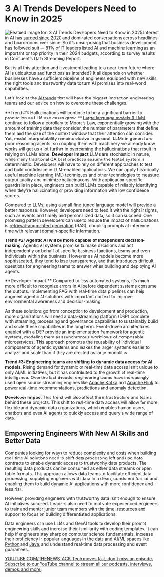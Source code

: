 # 3 AI Trends Developers Need to Know in 2025
![Featued image for: 3 AI Trends Developers Need to Know in 2025](https://cdn.thenewstack.io/media/2024/12/4e34f0d8-ai-1024x576.png)
Interest in AI has [surged since 2020](https://thenewstack.io/the-year-in-ai-whats-behind-in-2020-and-whats-ahead/) and dominated conversations across headlines and boardrooms ever since. So it’s unsurprising that business development has followed suit — [81% of IT leaders](https://report.confluent.io/key-findings/data-streaming-roi) listed AI and machine learning as an important or top priority in their 2024 budgets, according to survey results in Confluent’s Data Streaming Report.

But is all this attention and investment leading to a near-term future where AI is ubiquitous and functions as intended? It all depends on whether businesses have a sufficient pipeline of engineers equipped with new skills, the right tools and trustworthy data to turn AI promises into real-world capabilities.

Let’s look at the [AI trends](https://thenewstack.io/ai/) that will have the biggest impact on engineering teams and our advice on how to overcome these challenges.

**Trend #1: Hallucinations will continue to be a significant barrier to production as LLM use cases grow.
**
[Large language models (LLMs)](https://roadmap.sh/guides/introduction-to-llms) continue to follow a corollary to Moore’s Law, exponentially growing with the amount of training data they consider, the number of parameters that define them and the size of the context window that their attention can consider. Yet, model interpretability remains elusive in general. LLMs in general are poor reasoning agents, so coupling them with machinery we already know works will get us a lot further in [overcoming the hallucinations](https://thenewstack.io/how-to-reduce-the-hallucinations-from-large-language-models/) that result in relying on LLMs alone.
**Developer Impact**
LLMs are stochastic in nature, while many traditional QA best practices assume the tested system is deterministic. Developers will have to rely on different approaches to test and build confidence in LLM-enabled applications. We can apply historically useful machine learning (ML) techniques and other technologies to measure output quality and minimize hallucinations. With application-specific guardrails in place, engineers can build LLMs capable of reliably identifying when they’re hallucinating or providing information with low confidence scores.

Compared to LLMs, using a small fine-tuned language model will provide a better response. However, developers need to feed it with the right insights, such as events and timely and personalized data, so it can succeed. One promising pattern developers can use to reduce the impact of hallucinations is [retrieval-augmented generation](https://thenewstack.io/how-to-scale-rag-and-build-more-accurate-llms/) (RAG), coupling prompts at inference time with relevant domain-specific information.

**Trend #2: Agentic AI will be more capable of independent decision-making.**
Agentic AI systems promise to make decisions and act independently on behalf of specific business functions, teams and even individuals within the business. However as AI models become more sophisticated, they tend to lose transparency, and that introduces difficult questions for engineering teams to answer when building and deploying AI agents.

**Developer Impact **
Compared to less automated systems, it’s much more difficult to recognize errors in AI before dependent systems consume the outputs. Implementing RAG with real-time data pipelines can help augment agentic AI solutions with important context to improve environmental awareness and decision-making.

As these solutions go from conception to development and production, more organizations will need a [data-streaming platform](https://www.youtube.com/watch?v=hrB71pMVjpw) (DSP) complete with streaming, processing and governance capabilities to sustainably build and scale these capabilities in the long term. Event-driven architectures enabled with a DSP provide an implementation framework for agentic systems, modeling them as asynchronous workflows of composable microservices. This approach promotes the reusability of individual components of agentic systems and makes the larger systems easier to analyze and scale than if they are created as large monoliths.

**Trend #3: Engineering teams are shifting to dynamic data access for AI models.**
Rising demand for dynamic or real-time data access isn’t unique to only AI/ML initiatives, but it has contributed to the growth of real-time intelligence. Over the last decade, engineering teams have increasingly used open source streaming engines like [Apache Kafka](https://kafka.apache.org/) and [Apache Flink](https://flink.apache.org/) to power real-time recommendations, predictions and anomaly detection.

**Developer Impact**
This trend will also affect the infrastructure and teams behind these projects. This shift to real-time data access will allow for more flexible and dynamic data organizations, which enables human users, chatbots and even AI agents to quickly access and query a wide range of data.

## Empowering Engineers With New AI Skills and Better Data
Companies looking for ways to reduce complexity and costs when building real-time AI solutions need to shift data processing left and use data contracts to enable dynamic access to trustworthy data products. The resulting data products can be consumed as either data streams or open table formats. This approach allows data teams to facilitate efficient data processing, supplying engineers with data in a clean, consistent format and enabling them to build dynamic AI applications with more confidence and less risk.

However, providing engineers with trustworthy data isn’t enough to ensure AI initiatives succeed. Leaders also need to motivate experienced engineers to train and mentor junior team members with the time, resources and support to focus on building differentiated applications.

Data engineers can use LLMs and GenAI tools to develop their prompt engineering skills and increase their familiarity with coding templates. It can help if engineers stay sharp on computer science fundamentals, increase their proficiency in popular languages in the data and AI/ML spaces like [Python](https://thenewstack.io/5-python-libraries-every-data-engineer-should-know/) and [Java](https://thenewstack.io/oracle-unveils-java-23-simplicity-meets-enterprise-power/), and understand real-time data processing and event guarantees.

[
YOUTUBE.COM/THENEWSTACK
Tech moves fast, don't miss an episode. Subscribe to our YouTube
channel to stream all our podcasts, interviews, demos, and more.
](https://youtube.com/thenewstack?sub_confirmation=1)